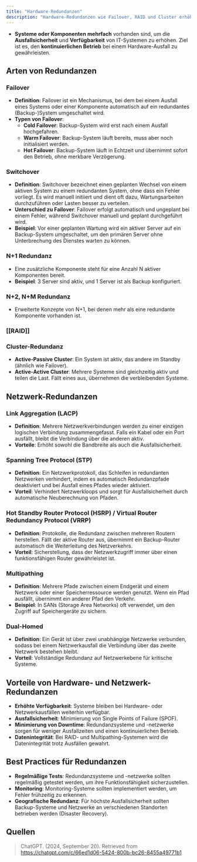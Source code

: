 ```yaml
---
title: "Hardware-Redundanzen"
description: "Hardware-Redundanzen wie Failover, RAID und Cluster erhöhen die Ausfallsicherheit von IT-Systemen. Sie gewährleisten kontinuierlichen Betrieb bei Ausfällen und minimieren Downtime durch Mechanismen wie N+1 oder Multipathing."
---
```


- **Systeme oder Komponenten** **mehrfach** vorhanden sind, um die **Ausfallsicherheit** und **Verfügbarkeit** von IT-Systemen zu erhöhen. Ziel ist es, den **kontinuierlichen Betrieb** bei einem Hardware-Ausfall zu gewährleisten.

## Arten von Redundanzen

### Failover
- **Definition**: Failover ist ein Mechanismus, bei dem bei einem Ausfall eines Systems oder einer Komponente automatisch auf ein redundantes (Backup-)System umgeschaltet wird.
- **Typen von Failover**:
  - **Cold Failover**: Backup-System wird erst nach einem Ausfall hochgefahren.
  - **Warm Failover**: Backup-System läuft bereits, muss aber noch initialisiert werden.
  - **Hot Failover**: Backup-System läuft in Echtzeit und übernimmt sofort den Betrieb, ohne merkbare Verzögerung.

### Switchover
- **Definition**: Switchover bezeichnet einen geplanten Wechsel von einem aktiven System zu einem redundanten System, ohne dass ein Fehler vorliegt. Es wird manuell initiiert und dient oft dazu, Wartungsarbeiten durchzuführen oder Lasten besser zu verteilen.
- **Unterschied zu Failover**: Failover erfolgt automatisch und ungeplant bei einem Fehler, während Switchover manuell und geplant durchgeführt wird.
- **Beispiel**: Vor einer geplanten Wartung wird ein aktiver Server auf ein Backup-System umgeschaltet, um den primären Server ohne Unterbrechung des Dienstes warten zu können.

### N+1 Redundanz
- Eine zusätzliche Komponente steht für eine Anzahl N aktiver Komponenten bereit.
- **Beispiel**: 3 Server sind aktiv, und 1 Server ist als Backup konfiguriert.

### N+2, N+M Redundanz
- Erweiterte Konzepte von N+1, bei denen mehr als eine redundante Komponente vorhanden ist.

### [[RAID]]

### Cluster-Redundanz
- **Active-Passive Cluster**: Ein System ist aktiv, das andere im Standby (ähnlich wie Failover).
- **Active-Active Cluster**: Mehrere Systeme sind gleichzeitig aktiv und teilen die Last. Fällt eines aus, übernehmen die verbleibenden Systeme.

## Netzwerk-Redundanzen

### Link Aggregation (LACP)
- **Definition**: Mehrere Netzwerkverbindungen werden zu einer einzigen logischen Verbindung zusammengefasst. Falls ein Kabel oder ein Port ausfällt, bleibt die Verbindung über die anderen aktiv.
- **Vorteile**: Erhöht sowohl die Bandbreite als auch die Ausfallsicherheit.

### Spanning Tree Protocol (STP)
- **Definition**: Ein Netzwerkprotokoll, das Schleifen in redundanten Netzwerken verhindert, indem es automatisch Redundanzpfade deaktiviert und bei Ausfall eines Pfades wieder aktiviert.
- **Vorteil**: Verhindert Netzwerkloops und sorgt für Ausfallsicherheit durch automatische Neuberechnung von Pfaden.

### Hot Standby Router Protocol (HSRP) / Virtual Router Redundancy Protocol (VRRP)
- **Definition**: Protokolle, die Redundanz zwischen mehreren Routern herstellen. Fällt der aktive Router aus, übernimmt ein Backup-Router automatisch die Weiterleitung des Netzverkehrs.
- **Vorteil**: Sicherstellung, dass der Netzwerkzugriff immer über einen funktionsfähigen Router gewährleistet ist.

### Multipathing
- **Definition**: Mehrere Pfade zwischen einem Endgerät und einem Netzwerk oder einer Speicherressource werden genutzt. Wenn ein Pfad ausfällt, übernimmt ein anderer Pfad den Verkehr.
- **Beispiel**: In SANs (Storage Area Networks) oft verwendet, um den Zugriff auf Speichergeräte zu sichern.

### Dual-Homed
- **Definition**: Ein Gerät ist über zwei unabhängige Netzwerke verbunden, sodass bei einem Netzwerkausfall die Verbindung über das zweite Netzwerk bestehen bleibt.
- **Vorteil**: Vollständige Redundanz auf Netzwerkebene für kritische Systeme.

## Vorteile von Hardware- und Netzwerk-Redundanzen
- **Erhöhte Verfügbarkeit**: Systeme bleiben bei Hardware- oder Netzwerkausfällen weiterhin verfügbar.
- **Ausfallsicherheit**: Minimierung von Single Points of Failure (SPOF).
- **Minimierung von Downtime**: Redundanzsysteme und -netzwerke sorgen für weniger Ausfallzeiten und einen kontinuierlichen Betrieb.
- **Datenintegrität**: Bei RAID- und Multipathing-Systemen wird die Datenintegrität trotz Ausfällen gewahrt.

## Best Practices für Redundanzen
- **Regelmäßige Tests**: Redundanzsysteme und -netzwerke sollten regelmäßig getestet werden, um ihre Funktionsfähigkeit sicherzustellen.
- **Monitoring**: Monitoring-Systeme sollten implementiert werden, um Fehler frühzeitig zu erkennen.
- **Geografische Redundanz**: Für höchste Ausfallsicherheit sollten Backup-Systeme und Netzwerke an verschiedenen Standorten betrieben werden (Disaster Recovery).

## Quellen

> ChatGPT. (2024, September 20). Retrieved from https://chatgpt.com/c/66ed1d06-5424-800b-bc26-8455a49771b1
